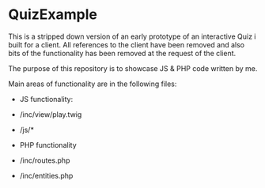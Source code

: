 # QuizExample

This is a stripped down version of an early prototype of an interactive Quiz i built for a client.
All references to the client have been removed and also bits of the functionality has been removed at the request of the client.

The purpose of this repository is to showcase JS & PHP code written by me.

Main areas of functionality are in the following files:

* JS functionality:
 * /inc/view/play.twig
 * /js/*

* PHP functionality
 * /inc/routes.php
 * /inc/entities.php